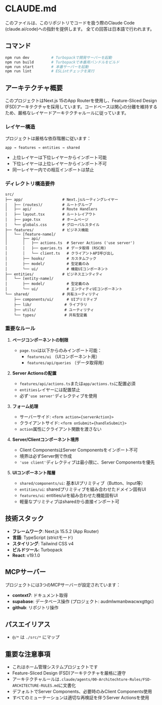 # CLAUDE.md

このファイルは、このリポジトリでコードを扱う際のClaude Code (claude.ai/code)への指針を提供します。
全ての回答は日本語で行われます。

## コマンド

```bash
npm run dev          # Turbopackで開発サーバーを起動
npm run build        # Turbopackで本番用バンドルをビルド
npm run start        # 本番サーバーを起動
npm run lint         # ESLintチェックを実行
```

## アーキテクチャ概要

このプロジェクトはNext.js 15のApp Routerを使用し、Feature-Sliced Design (FSD)アーキテクチャを採用しています。コードベースは関心の分離を維持するため、厳格なレイヤードアーキテクチャルールに従っています。

### レイヤー構造

プロジェクトは厳格な依存階層に従います：
```
app → features → entities → shared
```
- 上位レイヤーは下位レイヤーからインポート可能
- 下位レイヤーは上位レイヤーからインポート不可
- 同一レイヤー内での相互インポートは禁止

### ディレクトリ構造要件

```
src/
├── app/                  # Next.jsルーティングレイヤー
│   ├── (routes)/         # ルートグループ
│   ├── api/              # Route Handlers
│   ├── layout.tsx        # ルートレイアウト
│   ├── page.tsx          # ホームページ
│   └── globals.css       # グローバルスタイル
├── features/             # ビジネス機能
│   └── [feature-name]/
│       ├── api/
│       │   ├── actions.ts  # Server Actions ('use server')
│       │   ├── queries.ts  # データ取得 (RSC用)
│       │   └── client.ts   # クライアントAPI呼び出し
│       ├── hooks/          # カスタムフック
│       ├── model/          # 型定義のみ
│       └── ui/             # 機能UIコンポーネント
├── entities/             # ビジネスエンティティ
│   └── [entity-name]/
│       ├── model/          # 型定義のみ
│       └── ui/             # エンティティUIコンポーネント
└── shared/               # 共有ユーティリティ
    ├── components/ui/      # UIプリミティブ
    ├── lib/               # ライブラリ
    ├── utils/             # ユーティリティ
    └── types/             # 共有型定義
```

### 重要なルール

1. **ページコンポーネントの制限**
   - `page.tsx`は以下からのみインポート可能：
     - `features/ui` （UIコンポーネント用）
     - `features/api/queries` （データ取得用）

2. **Server Actionsの配置**
   - `features/api/actions.ts`または`app/actions.ts`に配置必須
   - `entities`レイヤーには配置禁止
   - 必ず`'use server'`ディレクティブを使用

3. **フォーム処理**
   - サーバーサイド: `<form action={serverAction}>`
   - クライアントサイド: `<form onSubmit={handleSubmit}>`
   - `action`属性にクライアント関数を渡さない

4. **Server/Clientコンポーネント境界**
   - Client ComponentsはServer Componentsをインポート不可
   - 境界は必ずServer側で作成
   - `'use client'`ディレクティブは最小限に、Server Componentsを優先

5. **UIコンポーネント階層**
   - `shared/components/ui`: 基本UIプリミティブ（Button、Input等）
   - `entities/ui`: sharedプリミティブを組み合わせたドメイン固有UI
   - `features/ui`: entities/uiを組み合わせた機能固有UI
   - 軽量なプリミティブはsharedから直接インポート可

## 技術スタック

- **フレームワーク**: Next.js 15.5.2 (App Router)
- **言語**: TypeScript (strictモード)
- **スタイリング**: Tailwind CSS v4
- **ビルドツール**: Turbopack
- **React**: v19.1.0

## MCPサーバー

プロジェクトには3つのMCPサーバーが設定されています：
- **context7**: ドキュメント取得
- **supabase**: データベース操作 (プロジェクト: audmlwmanbwacwxgttgc)
- **github**: リポジトリ操作

## パスエイリアス

- `@/*` は `./src/*` にマップ

## 重要な注意事項

- これはホーム管理システムプロジェクトです
- Feature-Sliced Design (FSD)アーキテクチャを厳格に遵守
- アーキテクチャルールは`.claude/agents/00-Architechture-Rules/FSD-ARCHITECTURE-RULES.md`に文書化
- デフォルトでServer Components、必要時のみClient Components使用
- すべてのミューテーションは適切な再検証を伴うServer Actionsを使用